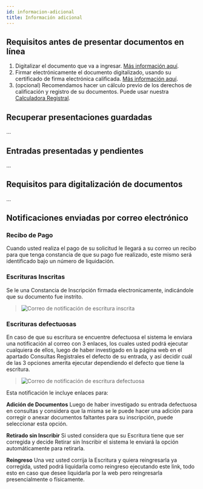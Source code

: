 ```yaml
---
id: informacion-adicional
title: Información adicional
---
```


## Requisitos antes de presentar documentos en línea
1. Digitalizar el documento que va a ingresar. <a href="" target="_blank">Más información aquí</a>.
1. Firmar electrónicamente el documento digitalizado, usando su certificado de firma electrónica calificada. <a href="../../../otros-recursos/firma-electronica#firma-de-documentos-usando-certificados-electrónicos" target="_blank">Más información aquí</a>.
1. (opcional) Recomendamos hacer un cálculo previo de los derechos de calificación y registro de su documentos. Puede usar nuestra <a href="../../calculadora-registral" target="_blank">Calculadora Registral</a>.

## Recuperar presentaciones guardadas
...

## Entradas presentadas y pendientes
...

## Requisitos para digitalización de documentos
...

## Notificaciones enviadas por correo electrónico

### Recibo de Pago
Cuando usted realiza el pago de su solicitud le llegará a su correo un recibo para que tenga constancia de que su pago fue realizado, este mismo será identificado bajo un número de liquidación.

### Escrituras Inscritas
Se le una Constancia de Inscripción firmada electronicamente, indicándole que su documento fue instrito.

> ![Correo de notificación de escritura inscrita](/img/servicios-web-ventanilla-virtual-telematica-notificacion-1.jpg)

### Escrituras defectuosas
En caso de que su escritura se encuentre defectuosa el sistema le enviara una notificación al correo con 3 enlaces, los cuales usted podrá ejecutar cualquiera de ellos, luego de haber investigado en la página web en el apartado Consultas Registrales el defecto de su entrada, y así decidir cuál de las 3 opciones amerita ejecutar dependiendo el defecto que tiene la escritura.

> ![Correo de notificación de escritura defectuosa](/img/servicios-web-ventanilla-virtual-telematica-notificacion-2.jpg)

Esta notificación le incluye enlaces para:

**Adición de Documentos**
Luego de haber investigado su entrada defectuosa en consultas y considera que la misma se le puede hacer una adición para corregir o anexar documentos faltantes para su inscripción, puede seleccionar esta opción.

**Retirado sin Inscribir**
Si usted considera que su Escritura tiene que ser corregida y decide Retirar sin Inscribir el sistema le enviará la opción automáticamente para retirarla.

**Reingreso**
Una vez usted corrija la Escritura y quiera reingresarla ya corregida, usted podrá liquidarla como reingreso  ejecutando este link, todo esto en caso que desee liquidarla por la web pero reingresarla presencialmente o físicamente.